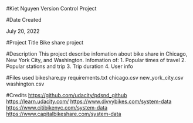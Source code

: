 #Kiet Nguyen Version Control Project

#Date Created

July 20, 2022

#Project Title
Bike share project

#Description
This project describe infomation about bike share in Chicago, New York City, and Washington.
Infomation of:
	1. Popular times of travel
	2. Popular stations and trip
	3. Trip duration
	4. User info

#Files used
bikeshare.py
requirements.txt
chicago.csv
new_york_city.csv
washington.csv

#Credits
https://github.com/udacity/pdsnd_github
https://learn.udacity.com/
https://www.divvybikes.com/system-data
https://www.citibikenyc.com/system-data
https://www.capitalbikeshare.com/system-data